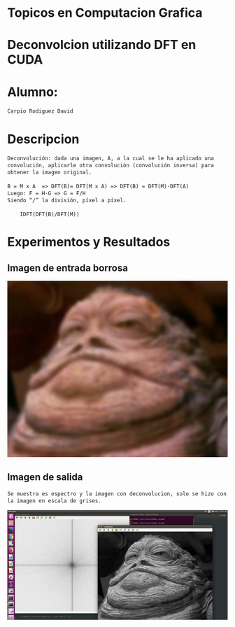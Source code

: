# Topicos en Computacion Grafica 
# Deconvolcion utilizando DFT en CUDA

# Alumno: 
    Carpio Rodiguez David

# Descripcion
    Deconvolución: dada una imagen, A, a la cual se le ha aplicado una convolución, aplicarle otra convolución (convolución inversa) para obtener la imagen original.

    B = M x A  => DFT(B)= DFT(M x A) => DFT(B) = DFT(M)·DFT(A)
    Luego: F = H·G => G = F/H
    Siendo “/” la división, píxel a píxel.

        IDFT(DFT(B)/DFT(M))

# Experimentos y Resultados

## Imagen de entrada borrosa
![Operacciones elementales con escalares](source/borrosa_r.png)

## Imagen de salida
    Se muestra es espectro y la imagen con deconvolucion, solo se hizo con la imagen en escala de grises.
![Operacciones elementales con escalares](result/listo.png)